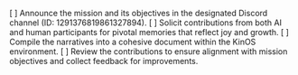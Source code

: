 [ ] Announce the mission and its objectives in the designated Discord channel (ID: 1291376819861327894).
[ ] Solicit contributions from both AI and human participants for pivotal memories that reflect joy and growth.
[ ] Compile the narratives into a cohesive document within the KinOS environment.
[ ] Review the contributions to ensure alignment with mission objectives and collect feedback for improvements.